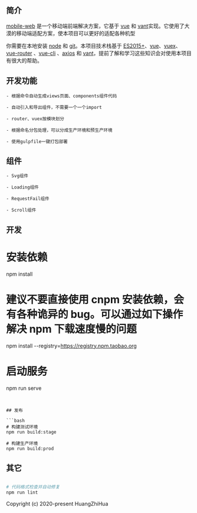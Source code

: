 

## 简介

[mobile-web](https://github.com/Adonis0123/mobile-web) 是一个移动端前端解决方案，它基于 [vue](https://github.com/vuejs/vue) 和 [vant](https://github.com/youzan/vant)实现。它使用了大漠的移动端适配方案，使本项目可以更好的适配各种机型



你需要在本地安装 [node](http://nodejs.org/) 和 [git](https://git-scm.com/)。本项目技术栈基于 [ES2015+](http://es6.ruanyifeng.com/)、[vue](https://cn.vuejs.org/index.html)、[vuex](https://vuex.vuejs.org/zh-cn/)、[vue-router](https://router.vuejs.org/zh-cn/) 、[vue-cli](https://github.com/vuejs/vue-cli) 、[axios](https://github.com/axios/axios) 和 [vant](https://github.com/youzan/vant)，提前了解和学习这些知识会对使用本项目有很大的帮助。




## 开发功能

```
- 根据命令自动生成views页面、components组件代码

- 自动引入和导出组件，不需要一个一个import

- router、vuex按模块划分

- 根据命名分包处理，可以分成生产环境和预生产环境

- 使用gulpfile一键打包部署
```

## 组件

```
- Svg组件

- Loading组件

- RequestFail组件

- Scroll组件
```

## 开发


# 安装依赖
npm install

# 建议不要直接使用 cnpm 安装依赖，会有各种诡异的 bug。可以通过如下操作解决 npm 下载速度慢的问题
npm install --registry=https://registry.npm.taobao.org

# 启动服务
npm run serve
```


## 发布

```bash
# 构建测试环境
npm run build:stage

# 构建生产环境
npm run build:prod
```

## 其它

```bash

# 代码格式检查并自动修复
npm run lint
```


Copyright (c) 2020-present HuangZhiHua
